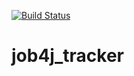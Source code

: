 [![Build Status](https://travis-ci.com/stanovov/job4j_tracker.svg?branch=master)](https://travis-ci.com/stanovov/job4j_tracker)

# job4j_tracker